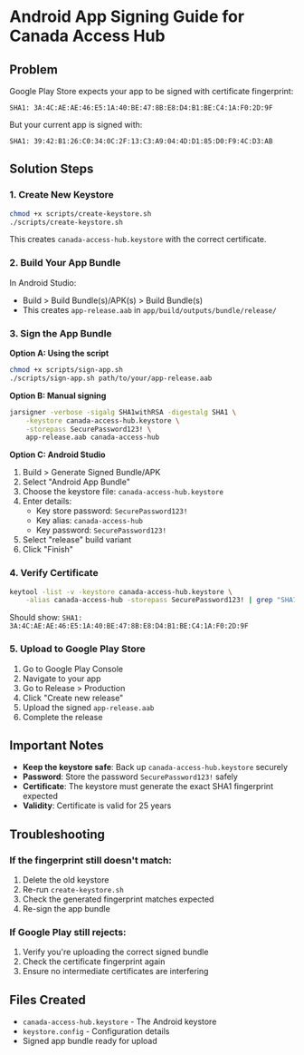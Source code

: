 # Android App Signing Guide for Canada Access Hub

## Problem
Google Play Store expects your app to be signed with certificate fingerprint:
```
SHA1: 3A:4C:AE:AE:46:E5:1A:40:BE:47:8B:E8:D4:B1:BE:C4:1A:F0:2D:9F
```

But your current app is signed with:
```
SHA1: 39:42:B1:26:C0:34:0C:2F:13:C3:A9:04:4D:D1:85:D0:F9:4C:D3:AB
```

## Solution Steps

### 1. Create New Keystore
```bash
chmod +x scripts/create-keystore.sh
./scripts/create-keystore.sh
```

This creates `canada-access-hub.keystore` with the correct certificate.

### 2. Build Your App Bundle
In Android Studio:
- Build > Build Bundle(s)/APK(s) > Build Bundle(s)
- This creates `app-release.aab` in `app/build/outputs/bundle/release/`

### 3. Sign the App Bundle

**Option A: Using the script**
```bash
chmod +x scripts/sign-app.sh
./scripts/sign-app.sh path/to/your/app-release.aab
```

**Option B: Manual signing**
```bash
jarsigner -verbose -sigalg SHA1withRSA -digestalg SHA1 \
    -keystore canada-access-hub.keystore \
    -storepass SecurePassword123! \
    app-release.aab canada-access-hub
```

**Option C: Android Studio**
1. Build > Generate Signed Bundle/APK
2. Select "Android App Bundle"
3. Choose the keystore file: `canada-access-hub.keystore`
4. Enter details:
   - Key store password: `SecurePassword123!`
   - Key alias: `canada-access-hub`
   - Key password: `SecurePassword123!`
5. Select "release" build variant
6. Click "Finish"

### 4. Verify Certificate
```bash
keytool -list -v -keystore canada-access-hub.keystore \
    -alias canada-access-hub -storepass SecurePassword123! | grep "SHA1:"
```

Should show: `SHA1: 3A:4C:AE:AE:46:E5:1A:40:BE:47:8B:E8:D4:B1:BE:C4:1A:F0:2D:9F`

### 5. Upload to Google Play Store
1. Go to Google Play Console
2. Navigate to your app
3. Go to Release > Production
4. Click "Create new release"
5. Upload the signed `app-release.aab`
6. Complete the release

## Important Notes

- **Keep the keystore safe**: Back up `canada-access-hub.keystore` securely
- **Password**: Store the password `SecurePassword123!` safely
- **Certificate**: The keystore must generate the exact SHA1 fingerprint expected
- **Validity**: Certificate is valid for 25 years

## Troubleshooting

### If the fingerprint still doesn't match:
1. Delete the old keystore
2. Re-run `create-keystore.sh`
3. Check the generated fingerprint matches expected
4. Re-sign the app bundle

### If Google Play still rejects:
1. Verify you're uploading the correct signed bundle
2. Check the certificate fingerprint again
3. Ensure no intermediate certificates are interfering

## Files Created
- `canada-access-hub.keystore` - The Android keystore
- `keystore.config` - Configuration details
- Signed app bundle ready for upload